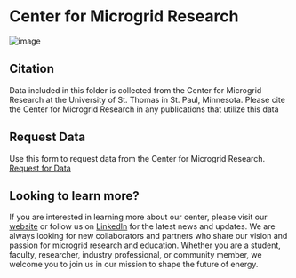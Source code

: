 # Center for Microgrid Research
![image](https://github.com/UST-Center-for-Microgrid-Research/Data/assets/131385087/31baabdb-ab05-4d7c-9113-89759c8a0977)
## Citation
Data included in this folder is collected from the Center for Microgrid Research at the University of St. Thomas in St. Paul, Minnesota. Please cite the Center for Microgrid Research in any publications that utilize this data

## Request Data
Use this form to request data from the Center for Microgrid Research. <br>
[Request for Data](https://forms.office.com/Pages/ResponsePage.aspx?id=ef-BoIwx7EWV8zjrwoAUcu-vukI7k7dNlMyaJ19ycY5URVk0NDZGS0JRWklQQVpITFhHMEg1NTk1TC4u)

## Looking to learn more?
If you are interested in learning more about our center, please visit our [website](https://engineering.stthomas.edu/industry/microgrid-research-center/) or follow us on [LinkedIn](https://www.linkedin.com/company/st-thomas-center-for-microgrid-research/) for the latest news and updates.
We are always looking for new collaborators and partners who share our vision and passion for microgrid research and education. Whether you are a student, faculty, researcher, industry professional, or community member, we welcome you to join us in our mission to shape the future of energy.

